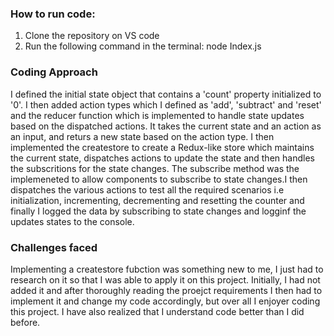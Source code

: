### How to run code: 

1. Clone the repository on VS code
2. Run the following command in the terminal:
node Index.js

### Coding Approach 

I defined the initial state object that contains a 'count' property initialized to '0'. I then added action types which I defined as 'add', 'subtract' and 'reset' and the reducer function which is implemented to handle state updates based on the dispatched actions. It takes the current state and an action as an input, and returs a new state based on the action type. I then implemented the createstore  to create a Redux-like store which maintains the current state, dispatches actions to update the state and then handles the subscritions for the state changes. The subscribe method was the implemeneted to allow components to subscribe to state changes.I then dispatches the various actions to test all the required scenarios i.e initialization, incrementing, decrementing and resetting the counter and finally I logged the data by subscribing to state changes and logginf the updates states to the console.

### Challenges faced

Implementing a createstore fubction was something new to me, I just had to research on it so that I was able to apply it on this project. Initially, I had not added it and after thoroughly reading the proejct requirements I then had to implement it and change my code accordingly, but over all I enjoyer coding this project. I have also realized that I understand code better than I did before.


